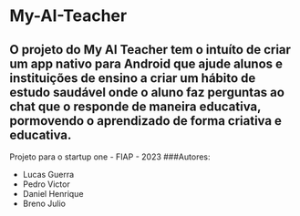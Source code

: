 # My-AI-Teacher
O projeto do My AI Teacher tem o intuíto de criar um app nativo para Android que ajude alunos e instituições de ensino a criar um hábito de estudo saudável onde o aluno faz perguntas ao chat que o responde de maneira educativa, pormovendo o aprendizado de forma criativa e educativa.
--
Projeto para o startup one - FIAP - 2023
###Autores:
- Lucas Guerra
- Pedro Victor
- Daniel Henrique
- Breno Julio

